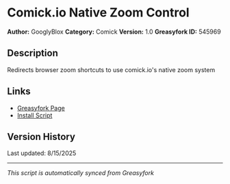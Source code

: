 # Comick.io Native Zoom Control

**Author:** GooglyBlox
**Category:** Comick
**Version:** 1.0
**Greasyfork ID:** 545969

## Description
Redirects browser zoom shortcuts to use comick.io's native zoom system

## Links
- [Greasyfork Page](https://greasyfork.org/scripts/545969)
- [Install Script](https://update.greasyfork.org/scripts/545969/Comickio%20Native%20Zoom%20Control.user.js)

## Version History
Last updated: 8/15/2025

---
*This script is automatically synced from Greasyfork*
